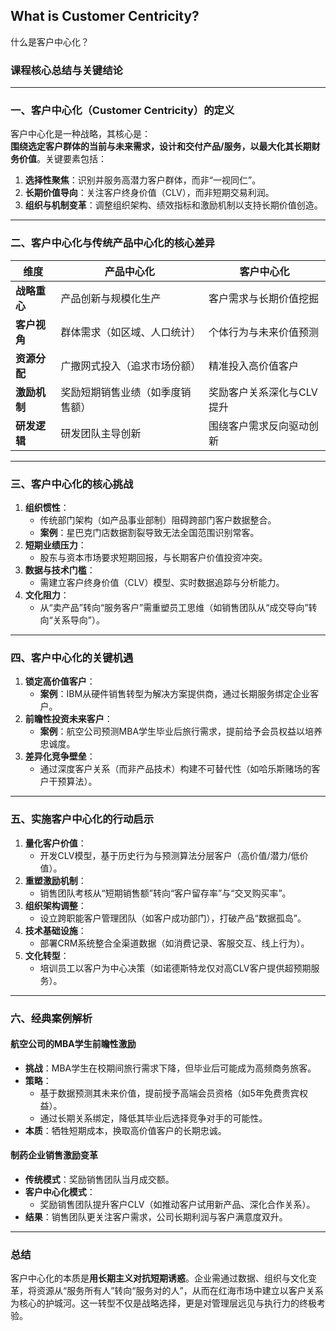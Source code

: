 ## What is Customer Centricity?

什么是客户中心化？

### 课程核心总结与关键结论

---

### 一、客户中心化（Customer Centricity）的定义
客户中心化是一种战略，其核心是：  
**围绕选定客户群体的当前与未来需求，设计和交付产品/服务，以最大化其长期财务价值**。关键要素包括：  
1. **选择性聚焦**：识别并服务高潜力客户群体，而非“一视同仁”。  
2. **长期价值导向**：关注客户终身价值（CLV），而非短期交易利润。  
3. **组织与机制变革**：调整组织架构、绩效指标和激励机制以支持长期价值创造。  

---

### 二、客户中心化与传统产品中心化的核心差异
| **维度**               | **产品中心化**                          | **客户中心化**                          |
|------------------------|---------------------------------------|---------------------------------------|
| **战略重心**            | 产品创新与规模化生产                     | 客户需求与长期价值挖掘                  |
| **客户视角**            | 群体需求（如区域、人口统计）               | 个体行为与未来价值预测                  |
| **资源分配**            | 广撒网式投入（追求市场份额）               | 精准投入高价值客户                      |
| **激励机制**            | 奖励短期销售业绩（如季度销售额）           | 奖励客户关系深化与CLV提升               |
| **研发逻辑**            | 研发团队主导创新                      | 围绕客户需求反向驱动创新             |

---

### 三、客户中心化的核心挑战
1. **组织惯性**：  
   - 传统部门架构（如产品事业部制）阻碍跨部门客户数据整合。  
   - **案例**：星巴克门店数据割裂导致无法全国范围识别常客。  
2. **短期业绩压力**：  
   - 股东与资本市场要求短期回报，与长期客户价值投资冲突。  
3. **数据与技术门槛**：  
   - 需建立客户终身价值（CLV）模型、实时数据追踪与分析能力。  
4. **文化阻力**：  
   - 从“卖产品”转向“服务客户”需重塑员工思维（如销售团队从“成交导向”转向“关系导向”）。  

---

### 四、客户中心化的关键机遇
1. **锁定高价值客户**：  
   - **案例**：IBM从硬件销售转型为解决方案提供商，通过长期服务绑定企业客户。  
2. **前瞻性投资未来客户**：  
   - **案例**：航空公司预测MBA学生毕业后旅行需求，提前给予会员权益以培养忠诚度。  
3. **差异化竞争壁垒**：  
   - 通过深度客户关系（而非产品技术）构建不可替代性（如哈乐斯赌场的客户干预算法）。  

---

### 五、实施客户中心化的行动启示
1. **量化客户价值**：  
   - 开发CLV模型，基于历史行为与预测算法分层客户（高价值/潜力/低价值）。  
2. **重塑激励机制**：  
   - 销售团队考核从“短期销售额”转向“客户留存率”与“交叉购买率”。  
3. **组织架构调整**：  
   - 设立跨职能客户管理团队（如客户成功部门），打破产品“数据孤岛”。  
4. **技术基础设施**：  
   - 部署CRM系统整合全渠道数据（如消费记录、客服交互、线上行为）。  
5. **文化转型**：  
   - 培训员工以客户为中心决策（如诺德斯特龙仅对高CLV客户提供超预期服务）。  

---

### 六、经典案例解析 
#### 航空公司的MBA学生前瞻性激励  
- **挑战**：MBA学生在校期间旅行需求下降，但毕业后可能成为高频商务旅客。  
- **策略**：  
  - 基于数据预测其未来价值，提前授予高端会员资格（如5年免费贵宾权益）。  
  - 通过长期关系绑定，降低其毕业后选择竞争对手的可能性。  
- **本质**：牺牲短期成本，换取高价值客户的长期忠诚。  

#### 制药企业销售激励变革  
- **传统模式**：奖励销售团队当月成交额。  
- **客户中心化模式**：  
  - 奖励销售团队提升客户CLV（如推动客户试用新产品、深化合作关系）。  
- **结果**：销售团队更关注客户需求，公司长期利润与客户满意度双升。  

---

### 总结  
客户中心化的本质是**用长期主义对抗短期诱惑**。企业需通过数据、组织与文化变革，将资源从“服务所有人”转向“服务对的人”，从而在红海市场中建立以客户关系为核心的护城河。这一转型不仅是战略选择，更是对管理层远见与执行力的终极考验。